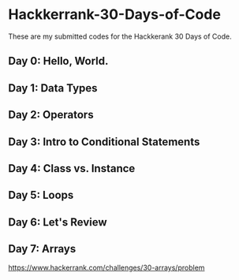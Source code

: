 # Hackkerrank-30-Days-of-Code
These are my submitted codes for the Hackkerank 30 Days of Code.

## Day 0: Hello, World.

## Day 1: Data Types


## Day 2: Operators


## Day 3: Intro to Conditional Statements


## Day 4: Class vs. Instance


## Day 5: Loops


## Day 6: Let's Review

## Day 7: Arrays
https://www.hackerrank.com/challenges/30-arrays/problem

